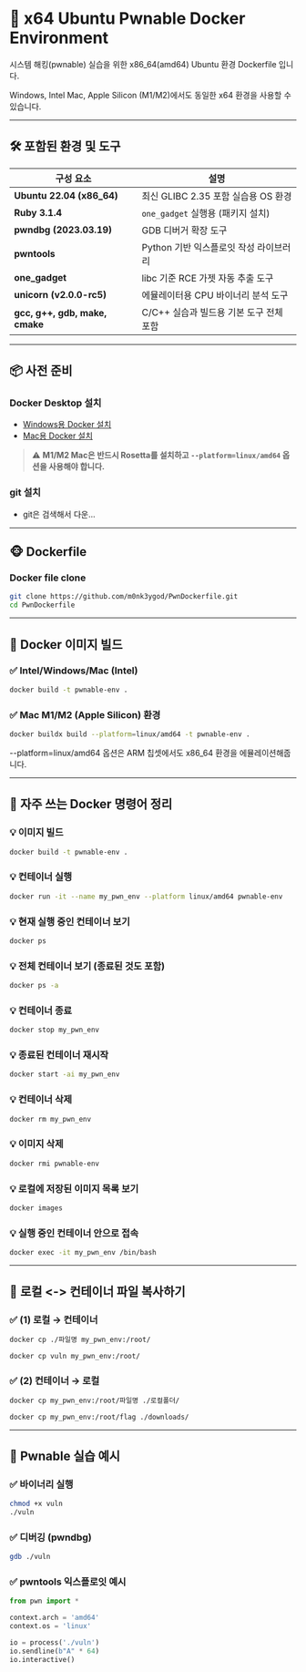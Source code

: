 # 🐧 x64 Ubuntu Pwnable Docker Environment

시스템 해킹(pwnable) 실습을 위한 x86_64(amd64) Ubuntu 환경 Dockerfile 입니다.

Windows, Intel Mac, Apple Silicon (M1/M2)에서도 동일한 x64 환경을 사용할 수 있습니다.

---

## 🛠️ 포함된 환경 및 도구

| 구성 요소             | 설명 |
|----------------------|------|
| **Ubuntu 22.04 (x86_64)** | 최신 GLIBC 2.35 포함 실습용 OS 환경 |
| **Ruby 3.1.4**         | `one_gadget` 실행용 (패키지 설치) |
| **pwndbg (2023.03.19)** | GDB 디버거 확장 도구 |
| **pwntools**          | Python 기반 익스플로잇 작성 라이브러리 |
| **one_gadget**        | libc 기준 RCE 가젯 자동 추출 도구 |
| **unicorn (v2.0.0-rc5)** | 에뮬레이터용 CPU 바이너리 분석 도구 |
| **gcc, g++, gdb, make, cmake** | C/C++ 실습과 빌드용 기본 도구 전체 포함 |

---

## 📦 사전 준비

### Docker Desktop 설치
- [Windows용 Docker 설치](https://docs.docker.com/desktop/install/windows-install/)
- [Mac용 Docker 설치](https://docs.docker.com/desktop/install/mac-install/)

> ⚠️ **M1/M2 Mac은 반드시 Rosetta를 설치하고 `--platform=linux/amd64` 옵션을 사용해야 합니다.**

### git 설치
- git은 검색해서 다운...

---

## 🐵 Dockerfile

### Docker file clone
```bash
git clone https://github.com/m0nk3ygod/PwnDockerfile.git
cd PwnDockerfile
```

---

## 🧪 Docker 이미지 빌드

### ✅ Intel/Windows/Mac (Intel)
```bash
docker build -t pwnable-env .
```

### ✅ Mac M1/M2 (Apple Silicon) 환경
```bash
docker buildx build --platform=linux/amd64 -t pwnable-env .
```
--platform=linux/amd64 옵션은 ARM 칩셋에서도 x86_64 환경을 에뮬레이션해줍니다.

---

## 🐚 자주 쓰는 Docker 명령어 정리
### 💡 이미지 빌드
```bash
docker build -t pwnable-env .
```
### 💡 컨테이너 실행
```bash
docker run -it --name my_pwn_env --platform linux/amd64 pwnable-env
```
### 💡 현재 실행 중인 컨테이너 보기
```bash
docker ps
```
### 💡 전체 컨테이너 보기 (종료된 것도 포함)
```bash
docker ps -a
```
### 💡 컨테이너 종료
```bash
docker stop my_pwn_env
```
### 💡 종료된 컨테이너 재시작
```bash
docker start -ai my_pwn_env
```
### 💡 컨테이너 삭제
```bash
docker rm my_pwn_env
```
### 💡 이미지 삭제
```bash
docker rmi pwnable-env
```
### 💡 로컬에 저장된 이미지 목록 보기
```bash
docker images
```
### 💡 실행 중인 컨테이너 안으로 접속
```bash
docker exec -it my_pwn_env /bin/bash
```
---

## 🔁 로컬 <-> 컨테이너 파일 복사하기
### ✅ (1) 로컬 → 컨테이너
```bash
docker cp ./파일명 my_pwn_env:/root/
```
```bash
docker cp vuln my_pwn_env:/root/
```

### ✅ (2) 컨테이너 → 로컬
```bash
docker cp my_pwn_env:/root/파일명 ./로컬폴더/
```
```bash
docker cp my_pwn_env:/root/flag ./downloads/
```

---

## 🧪 Pwnable 실습 예시
### ✅ 바이너리 실행
```bash
chmod +x vuln
./vuln
```
### ✅ 디버깅 (pwndbg)
```bash
gdb ./vuln
```
### ✅ pwntools 익스플로잇 예시
```python
from pwn import *

context.arch = 'amd64'
context.os = 'linux'

io = process('./vuln')
io.sendline(b"A" * 64)
io.interactive()
```
